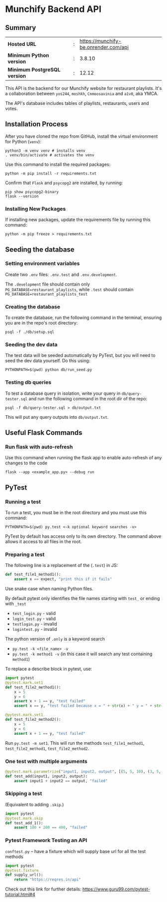 # Munchify Backend API

## Summary

||||
|-|-|-|
|**Hosted URL**|:|<https://munchify-be.onrender.com/api>|
|**Minimum Python version**|:|3.8.10|
|**Minimum PostgreSQL version**|:|12.12|

This API is the backend for our Munchify website for restaurant playlists. It's a collaboration between `yos244`, `moshkh`, `Cnmoosavinia` and `a1v0`, aka YMCA.

The API's database includes tables of playlists, restaurants, users and votes.

## Installation Process

After you have cloned the repo from GitHub, install the virtual environment for Python (`venv`):

```shell
python3 -m venv venv # installs venv
. venv/bin/activate # activates the venv
```

Use this command to install the required packages:

```shell
python -m pip install -r requirements.txt
```

Confirm that `Flask` and `psycopg2` are installed, by running:

```shell
pip show psycopg2-binary
flask --version
```

### Installing New Packages

If installing new packages, update the requirements file by running this command:

```shell
python -m pip freeze > requirements.txt
```

## Seeding the database

### Setting environment variables

Create two `.env` files: `.env.test` and `.env.development`.

The `.development` file should contain only `PG_DATABASE=restaurant_playlists`, while `.test` should contain `PG_DATABASE=restaurant_playlists_test`

### Creating the database

To create the database, run the following command in the terminal, ensuring you are in the repo's root directory:

```shell
psql -f ./db/setup.sql
```

### Seeding the dev data

The test data will be seeded automatically by PyTest, but you will need to seed the dev data yourself. Do this using:

```shell
PYTHONPATH=$(pwd) python db/run_seed.py
```

### Testing db queries

To test a database query in isolation, write your query in `db/query-tester.sql` and run the following command in the root dir of the repo:

```shell
psql -f db/query-tester.sql > db/output.txt
```

This will put any query outputs into `db/output.txt`.

## Useful Flask Commands

### Run flask with auto-refresh

Use this command when running the flask app to enable auto-refresh of any changes to the code

```shell
flask --app <example_app.py> --debug run
```

## PyTest

### Running a test

To run a test, you must be in the root directory and you must use this command:

```shell
PYTHONPATH=$(pwd) py.test <-k optional keyword searches -v>
```

PyTest by default has access only to its own directory. The command above allows it access to all files in the root.

### Preparing a test

The following line is a replacement of the (`.test`) in JS:

```python
def test_file1_method1():
    assert x == expect, "print this if it fails"
```

Use snake case when naming Python files.

By default pytest only identifies the file names starting with `test_` or ending with `_test`

- `test_login.py` - valid
- `login_test.py` - valid
- `testlogin.py` - invalid
- `logintest.py` - invalid

The python version of `.only` is a keyword search

- `py.test -k <file_name> -v`
- `py.test -k method1 -v` (in this case it will search any test containing `method1`)

To replace a describe block in pytest, use:

```python
import pytest
@pytest.mark.set1
def test_file2_method1():
    x = 5
    y = 6
    assert x + 1 == y, "test failed"
    assert x == y, "test failed because x = " + str(x) + " y = " + str(y)

@pytest.mark.set1
def test_file2_method2():
    x = 5
    y = 6
    assert x + 1 == y, "test failed"
```

Run `py.test -m set1`. This will run the methods `test_file1_method1`, `test_file2_method1`, `test_file2_method2`.

### One test with multiple arguments

```python
@pytest.mark.parametrize("input1, input2, output", [(5, 5, 10), (3, 5, 12)])
def test_add(input1, input2, output):
    assert input1 + input2 == output, "failed"
```

### Skipping a test

(Equivalent to adding `.skip`.)

```python
import pytest
@pytest.mark.skip
def test_add_1():
    assert 100 + 200 == 400, "failed"
```

### Pytest Framework Testing an API

`conftest.py` – have a fixture which will supply base url for all the test methods

```python
import pytest
@pytest.fixture
def supply_url():
    return "https://reqres.in/api"
```

Check out this link for further details:
<https://www.guru99.com/pytest-tutorial.html#4>
